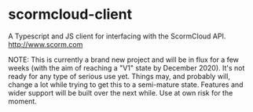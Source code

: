 # scormcloud-client

A Typescript and JS client for interfacing with the ScormCloud API. http://www.scorm.com

NOTE: This is currently a brand new project and will be in flux for a few weeks (with the aim of reaching a "V1" state by December 2020). It's not ready for any type of serious use yet. Things may, and probably will, change a lot while trying to get this to a semi-mature state. Features and wider support will be built over the next while. Use at own risk for the moment.
